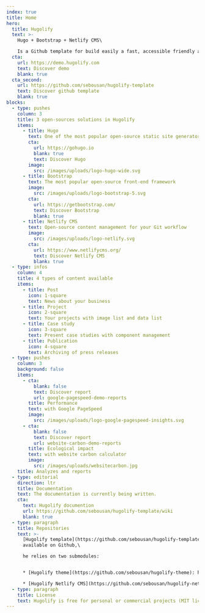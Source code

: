 ```yaml
---
index: true
title: Home
hero:
  title: Hugolify
  text: >-
    Hugo + Bootstrap + Netlify CMS\

    Is a Github template for build easily a fast, accessible friendly and low carbon website!
  cta:
    url: https://demo.hugolify.com
    text: Discover demo
    blank: true
  cta_second:
    url: https://github.com/sebousan/hugolify-template
    text: Discover github template
    blank: true
blocks:
  - type: pushes
    column: 3
    title: 3 open-sources solutions in Hugolify
    items:
      - title: Hugo
        text: One of the most popular open-source static site generators
        cta:
          url: https://gohugo.io
          blank: true
          text: Discover Hugo
        image:
          src: /images/uploads/logo-hugo-wide.svg
      - title: Bootstrap
        text: The most popular open-source front-end framework
        image:
          src: /images/uploads/logo-bootstrap-5.svg
        cta:
          url: https://getbootstrap.com/
          text: Discover Bootstrap
          blank: true
      - title: Netlify CMS
        text: Open-source content management for your Git workflow
        image:
          src: /images/uploads/logo-netlify.svg
        cta:
          url: https://www.netlifycms.org/
          text: Discover Netlify CMS
          blank: true
  - type: infos
    column: 4
    title: 4 types of content available
    items:
      - title: Post
        icon: 1-square
        text: News about your business
      - title: Project
        icon: 2-square
        text: Your projects with image list and data list
      - title: Case study
        icon: 3-square
        text: Present case studies with component management
      - title: Publication
        icon: 4-square
        text: Archiving of press releases
  - type: pushes
    column: 3
    background: false
    items:
      - cta:
          blank: false
          text: Discover report
          url: google-pagespeed-demo-reports
        title: Performance
        text: with Google PageSpeed
        image:
          src: /images/uploads/logo-google-pagespeed-insights.svg
      - cta:
          blank: false
          text: Discover report
          url: website-carbon-demo-reports
        title: Ecological impact
        text: with website carbon calculator
        image:
          src: /images/uploads/websitecarbon.jpg
    title: Analyzes and reports
  - type: editorial
    direction: ltr
    title: Documentation
    text: The documentation is currently being written.
    cta:
      text: Hugolify documention
      url: https://github.com/sebousan/hugolify-template/wiki
      blank: true
  - type: paragraph
    title: Repositories
    text: >-
      [Hugolify template](https://github.com/sebousan/hugolify-template) is
      available on Github,\

      he relies on two submodules:


      * [Hugolify theme](https://github.com/sebousan/hugolify-theme): hugo theme for Hugolify

      * [Hugolify Netlify CMS](https://github.com/sebousan/hugolify-netlify-cms-template): Netlify CMS template for Hugolify
  - type: paragraph
    title: License
    text: Hugolify is free for personal or commercial projects (MIT license).
---
```

